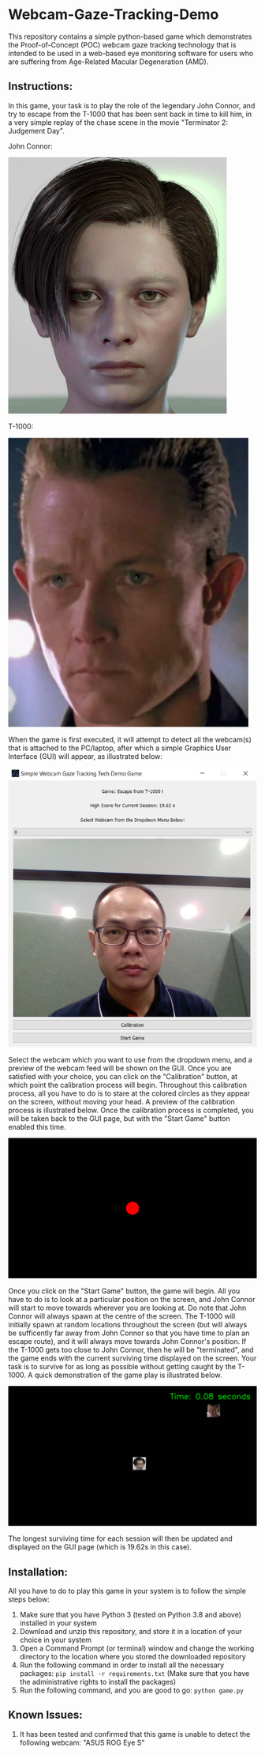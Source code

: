 # Webcam-Gaze-Tracking-Demo

This repository contains a simple python-based game which demonstrates the Proof-of-Concept (POC) webcam gaze tracking technology that is intended to be used in a web-based eye monitoring software for users who are suffering from Age-Related Macular Degeneration (AMD).

## Instructions:

In this game, your task is to play the role of the legendary John Connor, and try to escape from the T-1000 that has been sent back in time to kill him, in a very simple replay of the chase scene in the movie "Terminator 2: Judgement Day". 

John Connor:

![John Connor](jc.JPG)

T-1000:

![T-1000](t-1000.JPG)

When the game is first executed, it will attempt to detect all the webcam(s) that is attached to the PC/laptop, after which a simple Graphics User Interface (GUI) will appear, as illustrated below:

![GUI](GUI.PNG)

Select the webcam which you want to use from the dropdown menu, and a preview of the webcam feed will be shown on the GUI. Once you are satisfied with your choice, you can click on the "Calibration" button, at which point the calibration process will begin. Throughout this calibration process, all you have to do is to stare at the colored circles as they appear on the screen, without moving your head. A preview of the calibration process is illustrated below. Once the calibration process is completed, you will be taken back to the GUI page, but with the "Start Game" button enabled this time.

![Calibration](Calib_Demo.gif)

Once you click on the "Start Game" button, the game will begin. All you have to do is to look at a particular position on the screen, and John Connor will start to move towards wherever you are looking at. Do note that John Connor will always spawn at the centre of the screen. The T-1000 will initially spawn at random locations throughout the screen (but will always be sufficently far away from John Connor so that you have time to plan an escape route), and it will always move towards John Connor's position. If the T-1000 gets too close to John Connor, then he will be "terminated", and the game ends with the current surviving time displayed on the screen. Your task is to survive for as long as possible without getting caught by the T-1000. A quick demonstration of the game play is illustrated below.

![Game](Game_Demo.gif)


The longest surviving time for each session will then be updated and displayed on the GUI page (which is 19.62s in this case). 

## Installation:

All you have to do to play this game in your system is to follow the simple steps below:
1. Make sure that you have Python 3 (tested on Python 3.8 and above) installed in your system
2. Download and unzip this repository, and store it in a location of your choice in your system
3. Open a Command Prompt (or terminal) window and change the working directory to the location where you stored the downloaded repository
4. Run the following command in order to install all the necessary packages: `pip install -r requirements.txt` (Make sure that you have the administrative rights to install the packages)
5. Run the following command, and you are good to go: `python game.py`

## Known Issues:

1. It has been tested and confirmed that this game is unable to detect the following webcam: "ASUS ROG Eye S"
